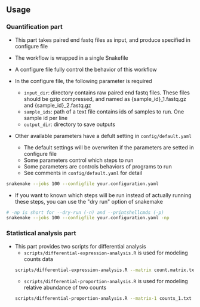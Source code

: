 ## Usage

### Quantification part

- This part takes paired end fastq files as input, and produce specified in configure file
- The workflow is wrapped in a single Snakefile 
- A configure file fully control the behavior of this workflow
- In the configure file, the following parameter is required
  - `input_dir`: directory contains raw paired end fastq files. These files should be gzip compressed, and named as {sample_id}_1.fastq.gz and {sample_id}_2.fastq.gz
  - `sample_ids`: path of a text file contains ids of samples to run. One sample id per line
  - `output_dir`: directory to save outputs

- Other available parameters have a defult setting in `config/default.yaml`
  - The default settings will be overwriten if the parameters are setted in configure file
  - Some parameters control which steps to run
  - Some parameters are controls behaviors of programs to run
  - See comments in `config/default.yaml` for detail

```bash
snakemake --jobs 100 --configfile your.configuration.yaml
```

- If you want to known which steps will be run instead of actually running these steps, you can use the "dry run" option of snakemake

```bash
# -np is short for --dry-run (-n) and --printshellcmds (-p) 
snakemake --jobs 100 --configfile your.configuration.yaml -np
```

### Statistical analysis part

- This part provides two scripts for differential analysis
  - `scripts/differential-expression-analysis.R` is used for modeling counts data
  ```bash
  scripts/differential-expression-analysis.R --matrix count.matrix.txt --label-field label --covariate-fields batch --normalize TMM --output diff.table.txt --metadata metadata.txt --case-label T --control-label N --test edger-glmlrt
  ```
  - `scripts/differential-proportion-analysis.R` is used for modeling relative abundance of two counts
  ```bash
  scripts/differential-proportion-analysis.R --matrix-1 counts_1.txt --matrix-2 counts_2.txt --metadata metadata.txt --label-field label --covariate-fields batch --case-label T --control-label N --output diff.table.txt --cores 8
  ```

